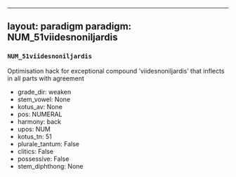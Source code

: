 
---
layout: paradigm
paradigm: NUM_51viidesnoniljardis
---
### ` NUM_51viidesnoniljardis `

Optimisation hack for exceptional compound ’viidesnoniljardis’ that inflects in all parts with agreement
* grade_dir: weaken
* stem_vowel: None
* kotus_av: None
* pos: NUMERAL
* harmony: back
* upos: NUM
* kotus_tn: 51
* plurale_tantum: False
* clitics: False
* possessive: False
* stem_diphthong: None
